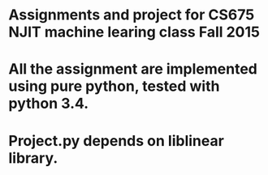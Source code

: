 # Assignments and project for CS675 NJIT machine learing class Fall 2015

# All the assignment are implemented using pure python, tested with python 3.4.
# Project.py depends on liblinear library.
